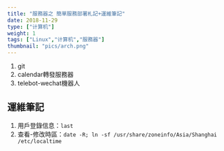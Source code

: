 ```yaml
---
title: "服務器之 簡單服務部署札記+運維筆記"
date: 2018-11-29
type: ["计算机"]
weight: 1
tags: ["Linux","计算机","服務器"]
thumbnail: "pics/arch.png"
---
```


1. git
2. calendar轉發服務器
3. telebot-wechat機器人

## 運維筆記
1. 用戶登錄信息：``last``
2. 查看-修改時區：``date -R; ln -sf /usr/share/zoneinfo/Asia/Shanghai /etc/localtime``
